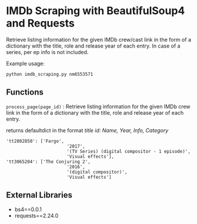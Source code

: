 IMDb Scraping with BeautifulSoup4 and Requests
===============================================

Retrieve listing information for the given IMDb crew/cast link
in the form of a dictionary with the title, role and release year
of each entry. In case of a series, per ep info is not included.

Example usage: 

    python imdb_scraping.py nm6553571

Functions
---------

    
`process_page(page_id)`
:   Retrieve listing information for the given IMDb crew link
    in the form of a dictionary with the title, role and release year
    of each entry.   
    
returns defaultdict in the format *title id: Name, Year, Info, Category*
    
    'tt2802850': ['Fargo',
                           '2017',
                           '(TV Series) (digital compositor - 1 episode)',
                           'Visual effects'],
    'tt3065204': ['The Conjuring 2',
                           '2016',
                           '(digital compositor)',
                           'Visual effects']

External Libraries
-------------------
*   bs4==0.0.1
*   requests==2.24.0

